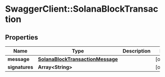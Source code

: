 # SwaggerClient::SolanaBlockTransaction

## Properties
Name | Type | Description | Notes
------------ | ------------- | ------------- | -------------
**message** | [**SolanaBlockTransactionMessage**](SolanaBlockTransactionMessage.md) |  | [optional] 
**signatures** | **Array&lt;String&gt;** |  | [optional] 

